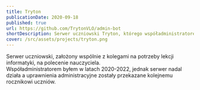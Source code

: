 ```yaml
---
title: Tryton
publicationDate: 2020-09-18
published: true
url: https://github.com/TrytonVLO/admin-bot
shortDescription: Serwer uczniowski Tryton, którego współadministratorem byłem w latach 2020-2022.
cover: /src/assets/projects/tryton.png
---
```

Serwer uczniowski, założony wspólnie z kolegami na potrzeby lekcji informatyki, na polecenie nauczyciela.\
Współadministratorem byłem w latach 2020-2022, jednak serwer nadal działa a uprawnienia administracyjne zostały przekazane kolejnemu rocznikowi uczniów.